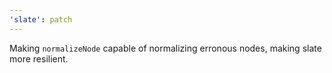 ```yaml
---
'slate': patch
---
```


Making `normalizeNode` capable of normalizing erronous nodes, making slate more resilient.
